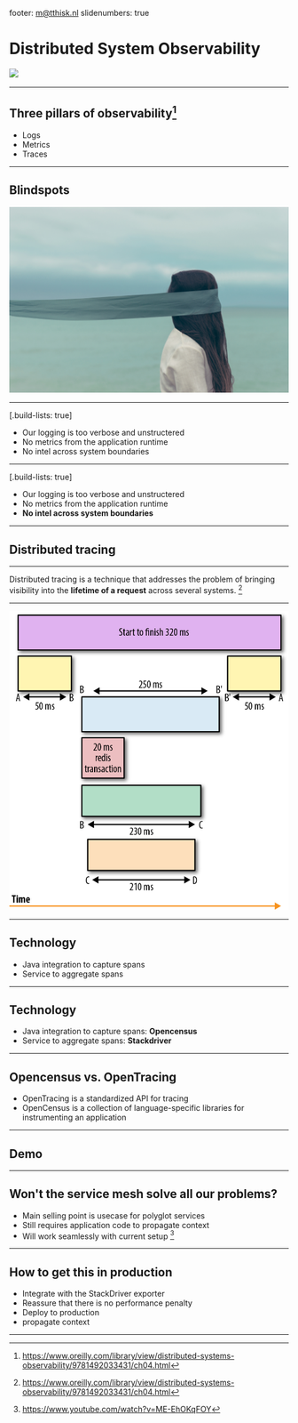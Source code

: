 footer: m@tthisk.nl
slidenumbers: true

# Distributed System Observability

![](observe.jpg)

---

## Three pillars of observability[^1]

* Logs
* Metrics
* Traces 

[^1]: https://www.oreilly.com/library/view/distributed-systems-observability/9781492033431/ch04.html

---

## Blindspots

![](blind.jpg)

---

[.build-lists: true]

* Our logging is too verbose and unstructered
* No metrics from the application runtime
* No intel across system boundaries

---

[.build-lists: true]

* Our logging is too verbose and unstructered
* No metrics from the application runtime
* **No intel across system boundaries**

---

## Distributed tracing

---

Distributed tracing is a technique that addresses the problem of bringing visibility into the **lifetime of a request** across several systems. [^2]

[^2]: https://www.oreilly.com/library/view/distributed-systems-observability/9781492033431/ch04.html

---

![fit](ex2.png)

---

## Technology

* Java integration to capture spans
* Service to aggregate spans

---

## Technology

* Java integration to capture spans: **Opencensus**
* Service to aggregate spans: **Stackdriver**

---

## Opencensus vs. OpenTracing

* OpenTracing is a standardized API for tracing
* OpenCensus is a collection of language-specific libraries for instrumenting an application

---

## Demo

---

## Won't the service mesh solve all our problems?

* Main selling point is usecase for polyglot services
* Still requires application code to propagate context
* Will work seamlessly with current setup [^3]

[^3]: https://www.youtube.com/watch?v=ME-EhOKqFOY

---

## How to get this in production

* Integrate with the StackDriver exporter
* Reassure that there is no performance penalty
* Deploy to production
* propagate context

---